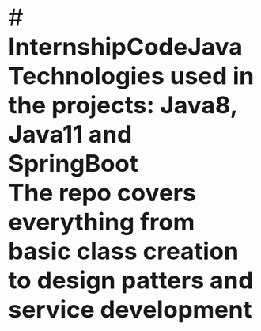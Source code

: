 <font size=8>
# <strong> InternshipCodeJava <strong> <br>
Technologies used in the projects: Java8, Java11 and SpringBoot <br>
The repo covers everything from basic class creation to design patters and service development <br>
  </font>
